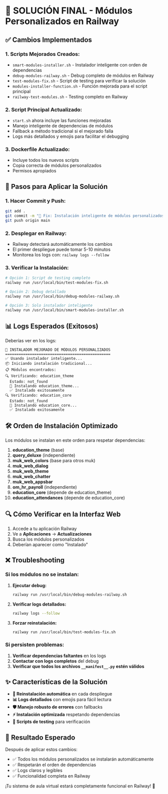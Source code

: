# 🚀 SOLUCIÓN FINAL - Módulos Personalizados en Railway

## ✅ Cambios Implementados

### 1. **Scripts Mejorados Creados:**
- `smart-modules-installer.sh` - Instalador inteligente con orden de dependencias
- `debug-modules-railway.sh` - Debug completo de módulos en Railway  
- `test-modules-fix.sh` - Script de testing para verificar la solución
- `modules-installer-function.sh` - Función mejorada para el script principal
- `railway-test-modules.sh` - Testing completo en Railway

### 2. **Script Principal Actualizado:**
- `start.sh` ahora incluye las funciones mejoradas
- Manejo inteligente de dependencias de módulos
- Fallback a método tradicional si el mejorado falla
- Logs más detallados y emojis para facilitar el debugging

### 3. **Dockerfile Actualizado:**
- Incluye todos los nuevos scripts
- Copia correcta de módulos personalizados
- Permisos apropiados

## 🎯 Pasos para Aplicar la Solución

### 1. **Hacer Commit y Push:**
```bash
git add .
git commit -m "🚀 Fix: Instalación inteligente de módulos personalizados para Railway"
git push origin main
```

### 2. **Desplegar en Railway:**
- Railway detectará automáticamente los cambios
- El primer despliegue puede tomar 5-10 minutos
- Monitorea los logs con: `railway logs --follow`

### 3. **Verificar la Instalación:**
```bash
# Opción 1: Script de testing completo
railway run /usr/local/bin/test-modules-fix.sh

# Opción 2: Debug detallado
railway run /usr/local/bin/debug-modules-railway.sh

# Opción 3: Solo instalador inteligente
railway run /usr/local/bin/smart-modules-installer.sh
```

## 📊 Logs Esperados (Exitosos)

Deberías ver en los logs:
```
🚀 INSTALADOR MEJORADO DE MÓDULOS PERSONALIZADOS
===============================================
✅ Usando instalador inteligente...
📦 Iniciando instalación tradicional...
📋 Módulos encontrados:
🔍 Verificando: education_theme
  Estado: not_found
  🚀 Instalando education_theme...
  ✅ Instalado exitosamente
🔍 Verificando: education_core
  Estado: not_found  
  🚀 Instalando education_core...
  ✅ Instalado exitosamente
```

## 🛠️ Orden de Instalación Optimizado

Los módulos se instalan en este orden para respetar dependencias:

1. **education_theme** (base)
2. **query_deluxe** (independiente)
3. **muk_web_colors** (base para otros muk)
4. **muk_web_dialog** 
5. **muk_web_theme**
6. **muk_web_chatter**
7. **muk_web_appsbar**
8. **om_hr_payroll** (independiente)
9. **education_core** (depende de education_theme)
10. **education_attendances** (depende de education_core)

## 🔍 Cómo Verificar en la Interfaz Web

1. Accede a tu aplicación Railway
2. Ve a **Aplicaciones** → **Actualizaciones**  
3. Busca los módulos personalizados
4. Deberían aparecer como "Instalado"

## ❌ Troubleshooting

### Si los módulos no se instalan:

1. **Ejecutar debug:**
   ```bash
   railway run /usr/local/bin/debug-modules-railway.sh
   ```

2. **Verificar logs detallados:**
   ```bash
   railway logs --follow
   ```

3. **Forzar reinstalación:**
   ```bash
   railway run /usr/local/bin/test-modules-fix.sh
   ```

### Si persisten problemas:

1. **Verificar dependencias faltantes** en los logs
2. **Contactar con logs completos** del debug
3. **Verificar que todos los archivos `__manifest__.py` estén válidos**

## ✨ Características de la Solución

- **🔄 Reinstalación automática** en cada despliegue
- **📊 Logs detallados** con emojis para fácil lectura
- **🛡️ Manejo robusto de errores** con fallbacks
- **⚡ Instalación optimizada** respetando dependencias
- **🧪 Scripts de testing** para verificación

## 🎉 Resultado Esperado

Después de aplicar estos cambios:
- ✅ Todos los módulos personalizados se instalarán automáticamente
- ✅ Respetarán el orden de dependencias
- ✅ Logs claros y legibles
- ✅ Funcionalidad completa en Railway

¡Tu sistema de aula virtual estará completamente funcional en Railway! 🚀
